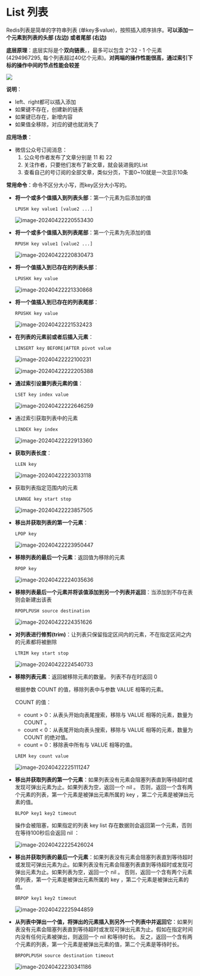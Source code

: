 # List 列表

Redis列表是简单的字符串列表 (单key多value)，按照插入顺序排序。**可以添加一个元素到列表的头部 (左边) 或者尾部 (右边)**

**底层原理**：底层实际是个**双向链表**，，最多可以包含 2^32 - 1 个元素 (4294967295, 每个列表超过40亿个元素)。**对两端的操作性能很高，通过索引下标的操作中间的节点性能会较差**

![](https://cdn.jsdelivr.net/gh/letengzz/tc2@main/img202404212135730.png)

**说明**：

- left、right都可以插入添加
- 如果键不存在，创建新的链表
- 如果键已存在，新增内容
- 如果值全移除，对应的键也就消失了

**应用场景**：

- 微信公众号订阅消息：
  1. 公众号作者发布了文章分别是 11 和 22
  2. 关注作者，只要他们发布了新文章，就会装进我的List
  3. 查看自己的号订阅的全部文章，类似分页，下面0~10就是一次显示10条

**常用命令**：命令不区分大小写，而key区分大小写的。

- **将一个或多个值插入到列表头部**：第一个元素为后添加的值

  ```redis
  LPUSH key value1 [value2 ...]
  ```

  ![image-20240422220553430](https://cdn.jsdelivr.net/gh/letengzz/tc2@main/img202404222205134.png)

- **将一个或多个值插入到列表尾部**：第一个元素为先添加的值

  ```
  RPUSH key value1 [value2 ...]
  ```

  ![image-20240422220830473](https://cdn.jsdelivr.net/gh/letengzz/tc2@main/img202404222208814.png)

- **将一个值插入到已存在的列表头部**：

  ```redis
  LPUSHX key value
  ```

  ![image-20240422221330868](https://cdn.jsdelivr.net/gh/letengzz/tc2@main/img202404222213464.png)

- **将一个值插入到已存在的列表尾部**：

  ```
  RPUSHX key value
  ```

  ![image-20240422221532423](https://cdn.jsdelivr.net/gh/letengzz/tc2@main/img202404222215522.png)

- **在列表的元素前或者后插入元素**：

  ```redis
  LINSERT key BEFORE|AFTER pivot value 
  ```

  ![image-20240422222100231](https://cdn.jsdelivr.net/gh/letengzz/tc2@main/img202404222221569.png)

  ![image-20240422222205388](https://cdn.jsdelivr.net/gh/letengzz/tc2@main/img202404222222631.png)

- **通过索引设置列表元素的值**：

  ```redis
  LSET key index value 
  ```

  ![image-20240422222646259](https://cdn.jsdelivr.net/gh/letengzz/tc2@main/img202404222226502.png)

- 通过索引获取列表中的元素

  ```redis
  LINDEX key index
  ```

  ![image-20240422222913360](https://cdn.jsdelivr.net/gh/letengzz/tc2@main/img202404222229667.png)

- **获取列表长度**：

  ```
  LLEN key
  ```

  ![image-20240422223033118](https://cdn.jsdelivr.net/gh/letengzz/tc2@main/img202404222230245.png)

- 获取列表指定范围内的元素

  ```redis
  LRANGE key start stop 
  ```

  ![image-20240422223857505](https://cdn.jsdelivr.net/gh/letengzz/tc2@main/img202404222238922.png)

- **移出并获取列表的第一个元素**：

  ```redis
  LPOP key
  ```

  ![image-20240422223950447](https://cdn.jsdelivr.net/gh/letengzz/tc2@main/img202404222239519.png)

- **移除列表的最后一个元素**：返回值为移除的元素

  ```redis
  RPOP key
  ```

  ![image-20240422224035636](https://cdn.jsdelivr.net/gh/letengzz/tc2@main/img202404222240819.png)

- **移除列表最后一个元素并将该值添加到另一个列表并返回**：当添加到不存在表则会新建出该表

  ```redis
  RPOPLPUSH source destination
  ```

  ![image-20240422224351626](./assets/image-20240422224351626.png)

- **对列表进行修剪(trim)**：让列表只保留指定区间内的元素，不在指定区间之内的元素都将被删除

  ```redis
  LTRIM key start stop
  ```

  ![image-20240422224540733](https://cdn.jsdelivr.net/gh/letengzz/tc2@main/img202404222245737.png)

- **移除列表元素**：返回被移除元素的数量。 列表不存在时返回 0

  根据参数 COUNT 的值，移除列表中与参数 VALUE 相等的元素。

  COUNT 的值：

  - count > 0：从表头开始向表尾搜索，移除与 VALUE 相等的元素，数量为 COUNT 。
  - count < 0：从表尾开始向表头搜索，移除与 VALUE 相等的元素，数量为 COUNT 的绝对值。
  - count = 0：移除表中所有与 VALUE 相等的值。

  ```redis
  LREM key count value
  ```

  ![image-20240422225111247](https://cdn.jsdelivr.net/gh/letengzz/tc2@main/img202404222251651.png)

- **移出并获取列表的第一个元素**：如果列表没有元素会阻塞列表直到等待超时或发现可弹出元素为止。如果列表为空，返回一个 nil 。 否则，返回一个含有两个元素的列表，第一个元素是被弹出元素所属的 key ，第二个元素是被弹出元素的值。

  ```
  BLPOP key1 key2 timeout 
  ```

  操作会被阻塞，如果指定的列表 key list 存在数据则会返回第一个元素，否则在等待100秒后会返回 nil ：

  ![image-20240422225426024](https://cdn.jsdelivr.net/gh/letengzz/tc2@main/img202404222254029.png)

- **移出并获取列表的最后一个元素**：如果列表没有元素会阻塞列表直到等待超时或发现可弹出元素为止。如果列表没有元素会阻塞列表直到等待超时或发现可弹出元素为止。如果列表为空，返回一个 nil 。 否则，返回一个含有两个元素的列表，第一个元素是被弹出元素所属的 key ，第二个元素是被弹出元素的值。

  ```redis
  BRPOP key1 key2 timeout 
  ```

  ![image-20240422225944859](https://cdn.jsdelivr.net/gh/letengzz/tc2@main/img202404222259855.png)

- **从列表中弹出一个值，将弹出的元素插入到另外一个列表中并返回它**：如果列表没有元素会阻塞列表直到等待超时或发现可弹出元素为止。假如在指定时间内没有任何元素被弹出，则返回一个 nil 和等待时长。 反之，返回一个含有两个元素的列表，第一个元素是被弹出元素的值，第二个元素是等待时长。

  ```
  BRPOPLPUSH source destination timeout 
  ```

  ![image-20240422230341186](https://cdn.jsdelivr.net/gh/letengzz/tc2@main/img202404222303206.png)
